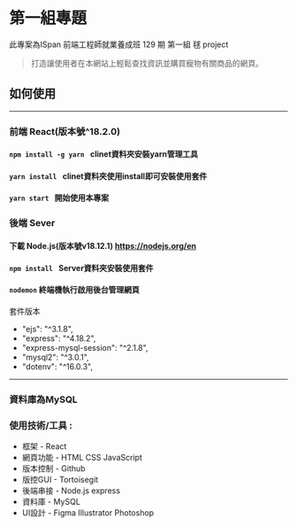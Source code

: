 # 第一組專題
此專案為ISpan 前端工程師就業養成班 129 期 第一組 毬 project

> 打造讓使用者在本網站上輕鬆查找資訊並購買寵物有關商品的網頁。


## 如何使用
---
### 前端 React(版本號^18.2.0)
#### `npm install -g yarn ` clinet資料夾安裝yarn管理工具
#### `yarn install ` clinet資料夾使用install即可安裝使用套件
#### `yarn start ` 開始使用本專案

### 後端 Sever
#### 下載 Node.js(版本號v18.12.1) https://nodejs.org/en
#### `npm install ` Server資料夾安裝使用套件
#### ` nodemon ` 終端機執行啟用後台管理網頁

套件版本 
* "ejs": "^3.1.8",
* "express": "^4.18.2",
* "express-mysql-session": "^2.1.8",
* "mysql2": "^3.0.1",
* "dotenv": "^16.0.3",
---
### 資料庫為MySQL

### 使用技術/工具 :
*  框架 - React
*  網頁功能 - HTML CSS JavaScript
*  版本控制 - Github 
*  版控GUI - Tortoisegit
*  後端串接 - Node.js express 
*  資料庫 - MySQL
*  UI設計 - Figma Illustrator Photoshop

